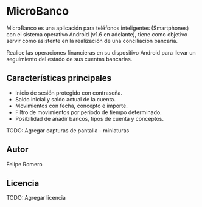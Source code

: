 # MicroBanco

MicroBanco es una aplicación para teléfonos inteligentes (Smartphones) con el sistema operativo Android (v1.6 en adelante), tiene como objetivo servir como asistente en la realización de una conciliación bancaria.

Realice las operaciones financieras en su dispositivo Android para llevar un seguimiento del estado de sus cuentas bancarias.

## Características principales

- Inicio de sesión protegido con contraseña.
- Saldo inicial y saldo actual de la cuenta.
- Movimientos con fecha, concepto e importe.
- Filtro de movimientos por periodo de tiempo determinado.
- Posibilidad de añadir bancos, tipos de cuenta y conceptos.

TODO: Agregar capturas de pantalla - miniaturas

## Autor

Felipe Romero

## Licencia

TODO: Agregar licencia
